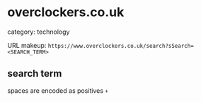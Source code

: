 # overclockers.co.uk

category: technology

URL makeup: `https://www.overclockers.co.uk/search?sSearch=<SEARCH_TERM>`

## search term
spaces are encoded as positives `+`
